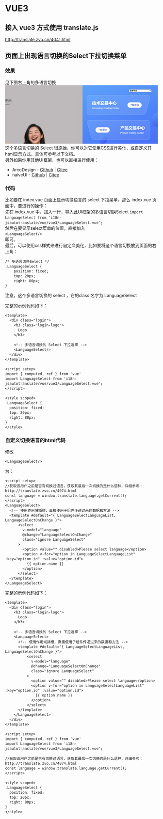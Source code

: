 # VUE3

## 接入 vue3 方式使用 translate.js
http://translate.zvo.cn/4041.html

## 页面上出现语言切换的Select下拉切换菜单

### 效果
见下图右上角的多语言切换  
![](./resource/preview.png)  
这个多语言切换的 Select 很原始，你可以对它使用CSS进行美化、或自定义其html显示方式。具体可参考以下文档。  
另外如果你用其他UI框架，也可以直接进行使用：  
* ArcoDesign - [Github](https://github.com/xnx3/translate/tree/master/extend/ArcoDesign/Vue3) | [Gitee](https://gitee.com/mail_osc/translate/tree/master/extend/ArcoDesign/Vue3)
* naiveUI - [Github](https://github.com/xnx3/translate/tree/master/extend/naiveUI) | [Gitee](https://gitee.com/mail_osc/translate/tree/master/extend/naiveUI)

### 代码

比如要在 index.vue 页面上显示切换语言的 select 下拉菜单，那么 index.vue 页面中，要进行的操作：  
先在 index.vue 中，加入一行，导入此UI框架的多语言切换Select 
````import LanguageSelect from 'i18n-jsautotranslate/vue/vue3/LanguageSelect.vue';````  
然后在要显示select菜单的位置，直接加入  
````<LanguageSelect/>````  
即可。  
最后，可以使用css样式来进行自定义美化，比如要将这个语言切换放到页面的右上角：
````
/* 多语言切换Select */
.LanguageSelect {
	position: fixed;
	top: 20px;
	right: 80px;
}
````
注意，这个多语言切换的 select ，它的class 名字为 LanguageSelect  

完整的示例代码如下：
````
<template>
  <div class="login">
    <h3 class="login-logo">
      Logo
    </h3>

    <!-- 多语言切换的 Select 下拉选择 -->
    <LanguageSelect/>
  </div>
</template>

<script setup>
import { computed, ref } from 'vue'
import LanguageSelect from 'i18n-jsautotranslate/vue/vue3/LanguageSelect.vue';
</script>

<style scoped>
.LanguageSelect {
  position: fixed;
  top: 20px;
  right: 80px;
}
</style>
````

### 自定义切换语言的html代码
修改
````
<LanguageSelect/>
````
为：
````
<script setup>
//获取该用户之前是否有切换过语言，获取其最后一次切换的是什么语种，详细参考： http://translate.zvo.cn/4074.html
const language = window.translate.language.getCurrent(); 
</script>
<LanguageSelect>
  <!-- 使用作用域插槽，直接使用子组件传递过来的数据和方法 -->
  <template #default="{ LanguageSelectLanguageList, LanguageSelectOnChange }">
      <select
        v-model="language"
        @change="LanguageSelectOnChange"
        class="ignore LanguageSelect"
      >
        <option value="" disabled>Please select language</option>
        <option v-for="option in LanguageSelectLanguageList" :key="option.id" :value="option.id">
          {{ option.name }}
        </option>
      </select>
  </template>
</LanguageSelect>
````

完整的示例代码如下：
````
<template>
  <div class="login">
    <h3 class="login-logo">
      Logo
    </h3>

    <!-- 多语言切换的 Select 下拉选择 -->
    <LanguageSelect>
      <!-- 使用作用域插槽，直接使用子组件传递过来的数据和方法 -->
      <template #default="{ LanguageSelectLanguageList, LanguageSelectOnChange }">
          <select
            v-model="language"
            @change="LanguageSelectOnChange"
            class="ignore LanguageSelect"
          >
            <option value="" disabled>Please select language</option>
            <option v-for="option in LanguageSelectLanguageList" :key="option.id" :value="option.id">
              {{ option.name }}
            </option>
          </select>
      </template>
    </LanguageSelect>
  </div>
</template>

<script setup>
import { computed, ref } from 'vue'
import LanguageSelect from 'i18n-jsautotranslate/vue/vue3/LanguageSelect.vue';

//获取该用户之前是否有切换过语言，获取其最后一次切换的是什么语种，详细参考： http://translate.zvo.cn/4074.html
const language = window.translate.language.getCurrent(); 
</script>

<style scoped>
.LanguageSelect {
  position: fixed;
  top: 20px;
  right: 80px;
}
</style>
````
